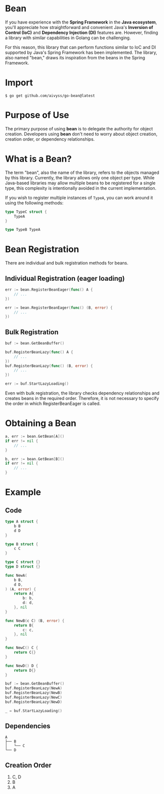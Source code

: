 # Bean
If you have experience with the **Spring Framework** in the **Java ecosystem**, you'll appreciate how straightforward and convenient Java's **Inversion of Control (IoC)** and **Dependency Injection (DI)** features are. However, finding a library with similar capabilities in Golang can be challenging.

For this reason, this library that can perform functions similar to IoC and DI supported by Java's Spring Framework has been implemented. The library, also named "bean," draws its inspiration from the beans in the Spring Framework.

# Import
```shell
$ go get github.com/aivyss/go-bean@latest
```

# Purpose of Use
The primary purpose of using **bean** is to delegate the authority for object creation. Developers using **bean** don't need to worry about object creation, creation order, or dependency relationships.

# What is a Bean?
The term "bean", also the name of the library, refers to the objects managed by this library. Currently, the library allows only one object per type. While Java-based libraries may allow multiple beans to be registered for a single type, this complexity is intentionally avoided in the current implementation.

If you wish to register multiple instances of `TypeA`, you can work around it using the following methods:
```go
type TypeC struct {
    TypeA
}
```
```go
type TypeB TypeA
```
# Bean Registration
There are individual and bulk registration methods for beans.
## Individual Registration (eager loading)
```go
err := bean.RegisterBeanEager(func() A {
    // ...
})
```
```go
err := bean.RegisterBeanEager(func() (B, error) {
    // ...
})
```
## Bulk Registration
```go
buf := bean.GetBeanBuffer()

buf.RegisterBeanLazy(func() A {
    // ...
})
buf.RegisterBeanLazy(func() (B, error) {
    // ...
})

err := buf.StartLazyLoading()
```
Even with bulk registration, the library checks dependency relationships and creates beans in the required order. Therefore, it is not necessary to specify the order in which RegisterBeanEager is called.
# Obtaining a Bean
```go
a, err := bean.GetBean[A]()
if err != nil {
    // ...
}

b, err := bean.GetBean[B]()
if err != nil {
    // ...
}
```
# Example
## Code
```go
type A struct {
    b B
    d D
}

type B struct {
    c C
}

type C struct {}
type D struct {}

func NewA(
    b B,
    d D,
) (A, error) {
    return A{
        b: b,
        d: d,
    }, nil
}

func NewB(c C) (B, error) {
    return B{
        c: c,
    }, nil
}

func NewC() C {
    return C{}
}

func NewD() D {
    return D{}
}
```
```go
buf := bean.GetBeanBuffer()
buf.RegisterBeanLazy(NewA)
buf.RegisterBeanLazy(NewB)
buf.RegisterBeanLazy(NewC)
buf.RegisterBeanLazy(NewD)

_ = buf.StartLazyLoading()
```
## Dependencies
```
A
├── B
│   └── C
└── D
```
## Creation Order
1. C, D
2. B
3. A